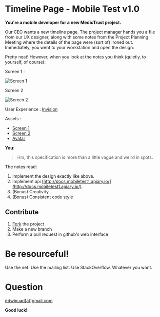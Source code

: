 # Timeline Page - Mobile Test v1.0

__You're a mobile developer for a new MedicTrust project.__

Our CEO wants a new timeline page. The project manager hands you a file from our UX designer, along with some notes from the Project Planning Meeting where the details of the page were (sort of) ironed out. Immediately, you went to your workstation and open the design:

Pretty neat! However, when you look at the notes you think (quietly, to yourself, of course):

Screen 1 :

![Screen 1](https://raw.githubusercontent.com/medictrust/mobile-test/master/assets/image/screen1.png)

Screen 2

![Screen 2](https://raw.githubusercontent.com/medictrust/mobile-test/master/assets/image/screen%202.png)

User Experience : [Invision](https://invis.io/U34LY9U7D)

Assets : 

* [Screen 1](http://www.freeimages.com/photo/misty-morning-4-1384194)
* [Screen 2](http://www.freeimages.com/photo/misty-morning-1375576)
* [Avatar](http://uifaces.com/)

**You:**
> Hm, this specification is more than a little vague and weird in spots.

The notes read:

  1. Implement the design exactly like above.
  2. Implement api [http://docs.mobiletest1.apiary.io/](http://docs.mobiletest1.apiary.io/).
  3. (Bonus) Creativity
  4. (Bonus) Consistent code style

## Contribute
1. [Fork](https://github.com/medictrust/mobile-test.git) the project
2. Make a new branch
3. Perform a pull request in github's web interface

# Be resourceful!

Use the net. Use the mailing list. Use StackOverflow. Whatever you want.

# Question
[edwinuad[at]gmail.com](edwinuad@gmail.com)

**Good luck!**
